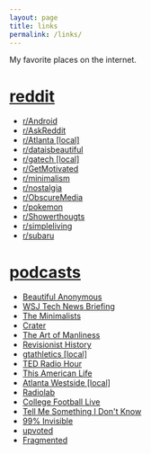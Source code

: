 ```yaml
---
layout: page
title: links
permalink: /links/
---
```


My favorite places on the internet. 

<div class="row">
<span class="col-xs-12 col-sm-4"><h1><a href="https://www.reddit.com/"><i class="fa fa-reddit-alien"></i> reddit</a></h1>
  <ul>
    <li><a href="https://www.reddit.com/r/Android/">r/Android</a></li>
    <li><a href="https://www.reddit.com/r/AskReddit/">r/AskReddit</a></li>
    <li><a href="https://www.reddit.com/r/Atlanta/">r/Atlanta [local]</a></li>
    <li><a href="https://www.reddit.com/r/dataisbeautiful/">r/dataisbeautiful</a></li>
    <li><a href="https://www.reddit.com/r/gatech/">r/gatech [local]</a></li>
    <li><a href="https://www.reddit.com/r/GetMotivated/">r/GetMotivated</a></li>
    <li><a href="https://www.reddit.com/r/minimalism/">r/minimalism</a></li>
    <li><a href="https://www.reddit.com/r/nostalgia/">r/nostalgia</a></li>
    <li><a href="https://www.reddit.com/r/ObscureMedia/">r/ObscureMedia</a></li>
    <li><a href="https://www.reddit.com/r/pokemon/">r/pokemon</a></li>
    <li><a href="https://www.reddit.com/r/Showerthoughts/">r/Showerthougts</a></li>
    <li><a href="https://www.reddit.com/r/simpleliving/">r/simpleliving</a></li>
    <li><a href="https://www.reddit.com/r/subaru/">r/subaru</a></li>
  </ul></span>

<span class="col-xs-12 col-sm-4"><h1><a href="https://play.pocketcasts.com/"><i class="fa fa-microphone"></i> podcasts</a></h1>
  <ul>
    <li><a href="http://www.earwolf.com/show/beautiful-anonymous/">Beautiful Anonymous</a></li>
    <li><a href="http://www.wsj.com/podcasts/browse/wsj-tech-news-briefing">WSJ Tech News Briefing</a></li>
    <li><a href="http://www.theminimalists.com/podcast/">The Minimalists</a></li>
    <li><a href="http://podcast.crater.io/">Crater</a></li>
    <li><a href="http://www.artofmanliness.com/category/podcast/">The Art of Manliness</a></li>   
    <li><a href="http://revisionisthistory.com/episodes">Revisionist History</a></li>
    <li><a href="http://gtathletics.libsyn.com/">gtathletics [local]</a></li>
    <li><a href="http://www.npr.org/podcasts/510298/ted-radio-hour">TED Radio Hour</a></li>
    <li><a href="https://www.thisamericanlife.org/">This American Life</a></li>
    <li><a href="http://www.atlantawestside.org/audio/itunes-link/">Atlanta Westside [local]</a></li>
    <li><a href="http://www.radiolab.org/series/podcasts/">Radiolab</a></li>
    <li><a href="http://www.espn.com/espnradio/podcast/archive?id=13250702">College Football Live</a></li>
    <li><a href="http://www.nytimes.com/podcasts/tell-me-something-i-dont-know">Tell Me Something I Don't Know</a></li>
    <li><a href="http://99percentinvisible.org/episodes/">99% Invisible</a></li>
    <li><a href="https://redditblog.com/podcast/">upvoted</a></li>
    <li><a href="http://fragmentedpodcast.com/category/episodes/">Fragmented</a></li>
  </ul></span>
<div>
